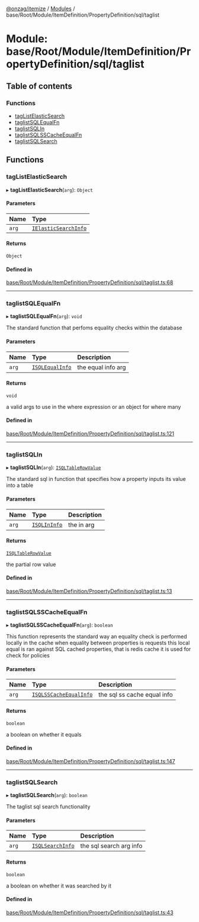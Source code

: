 [@onzag/itemize](../README.md) / [Modules](../modules.md) / base/Root/Module/ItemDefinition/PropertyDefinition/sql/taglist

# Module: base/Root/Module/ItemDefinition/PropertyDefinition/sql/taglist

## Table of contents

### Functions

- [tagListElasticSearch](base_Root_Module_ItemDefinition_PropertyDefinition_sql_taglist.md#taglistelasticsearch)
- [taglistSQLEqualFn](base_Root_Module_ItemDefinition_PropertyDefinition_sql_taglist.md#taglistsqlequalfn)
- [taglistSQLIn](base_Root_Module_ItemDefinition_PropertyDefinition_sql_taglist.md#taglistsqlin)
- [taglistSQLSSCacheEqualFn](base_Root_Module_ItemDefinition_PropertyDefinition_sql_taglist.md#taglistsqlsscacheequalfn)
- [taglistSQLSearch](base_Root_Module_ItemDefinition_PropertyDefinition_sql_taglist.md#taglistsqlsearch)

## Functions

### tagListElasticSearch

▸ **tagListElasticSearch**(`arg`): `Object`

#### Parameters

| Name | Type |
| :------ | :------ |
| `arg` | [`IElasticSearchInfo`](../interfaces/base_Root_Module_ItemDefinition_PropertyDefinition_types.IElasticSearchInfo.md) |

#### Returns

`Object`

#### Defined in

[base/Root/Module/ItemDefinition/PropertyDefinition/sql/taglist.ts:68](https://github.com/onzag/itemize/blob/73e0c39e/base/Root/Module/ItemDefinition/PropertyDefinition/sql/taglist.ts#L68)

___

### taglistSQLEqualFn

▸ **taglistSQLEqualFn**(`arg`): `void`

The standard function that perfoms equality checks within the database

#### Parameters

| Name | Type | Description |
| :------ | :------ | :------ |
| `arg` | [`ISQLEqualInfo`](../interfaces/base_Root_Module_ItemDefinition_PropertyDefinition_types.ISQLEqualInfo.md) | the equal info arg |

#### Returns

`void`

a valid args to use in the where expression or an object
for where many

#### Defined in

[base/Root/Module/ItemDefinition/PropertyDefinition/sql/taglist.ts:121](https://github.com/onzag/itemize/blob/73e0c39e/base/Root/Module/ItemDefinition/PropertyDefinition/sql/taglist.ts#L121)

___

### taglistSQLIn

▸ **taglistSQLIn**(`arg`): [`ISQLTableRowValue`](../interfaces/base_Root_sql.ISQLTableRowValue.md)

The standard sql in function that specifies how a property inputs its value
into a table

#### Parameters

| Name | Type | Description |
| :------ | :------ | :------ |
| `arg` | [`ISQLInInfo`](../interfaces/base_Root_Module_ItemDefinition_PropertyDefinition_types.ISQLInInfo.md) | the in arg |

#### Returns

[`ISQLTableRowValue`](../interfaces/base_Root_sql.ISQLTableRowValue.md)

the partial row value

#### Defined in

[base/Root/Module/ItemDefinition/PropertyDefinition/sql/taglist.ts:13](https://github.com/onzag/itemize/blob/73e0c39e/base/Root/Module/ItemDefinition/PropertyDefinition/sql/taglist.ts#L13)

___

### taglistSQLSSCacheEqualFn

▸ **taglistSQLSSCacheEqualFn**(`arg`): `boolean`

This function represents the standard way an equality check
is performed locally in the cache when equality between properties is requests
this local equal is ran against SQL cached properties, that is redis cache
it is used for check for policies

#### Parameters

| Name | Type | Description |
| :------ | :------ | :------ |
| `arg` | [`ISQLSSCacheEqualInfo`](../interfaces/base_Root_Module_ItemDefinition_PropertyDefinition_types.ISQLSSCacheEqualInfo.md) | the sql ss cache equal info |

#### Returns

`boolean`

a boolean on whether it equals

#### Defined in

[base/Root/Module/ItemDefinition/PropertyDefinition/sql/taglist.ts:147](https://github.com/onzag/itemize/blob/73e0c39e/base/Root/Module/ItemDefinition/PropertyDefinition/sql/taglist.ts#L147)

___

### taglistSQLSearch

▸ **taglistSQLSearch**(`arg`): `boolean`

The taglist sql search functionality

#### Parameters

| Name | Type | Description |
| :------ | :------ | :------ |
| `arg` | [`ISQLSearchInfo`](../interfaces/base_Root_Module_ItemDefinition_PropertyDefinition_types.ISQLSearchInfo.md) | the sql search arg info |

#### Returns

`boolean`

a boolean on whether it was searched by it

#### Defined in

[base/Root/Module/ItemDefinition/PropertyDefinition/sql/taglist.ts:43](https://github.com/onzag/itemize/blob/73e0c39e/base/Root/Module/ItemDefinition/PropertyDefinition/sql/taglist.ts#L43)
